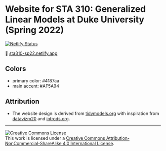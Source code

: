 # Website for STA 310: Generalized Linear Models at Duke University (Spring 2022)

[![Netlify Status](https://api.netlify.com/api/v1/badges/0fd614ed-c71b-4d70-9779-dfb9426be684/deploy-status)](https://app.netlify.com/sites/sta310-sp22/deploys)

:link: [sta310-sp22.netlify.app](https://sta310-sp22.netlify.app/)

## Colors

- primary color: #4187aa
- main accent: #AF5A94

<!--#B5BA72-->
<!--#7C3C68-->

## Attribution

- The website design is derived from [tidymodels.org](https://www.tidymodels.org) with inspiration from [datavizm20](https://datavizm20.classes.andrewheiss.com) and [introds.org](https://introds.org/).

<hr> 

<a rel="license" href="http://creativecommons.org/licenses/by-nc-sa/4.0/"><img alt="Creative Commons License" style="border-width:0" src="https://i.creativecommons.org/l/by-nc-sa/4.0/88x31.png" /></a><br />This work is licensed under a <a rel="license" href="http://creativecommons.org/licenses/by-nc-sa/4.0/">Creative Commons Attribution-NonCommercial-ShareAlike 4.0 International License</a>.
